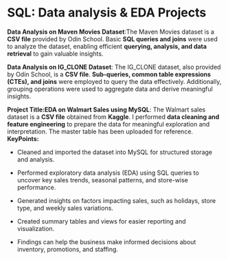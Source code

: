# SQL: Data analysis & EDA Projects
**Data Analysis on Maven Movies Dataset**:The Maven Movies dataset is a **CSV file** provided by Odin School. Basic **SQL queries and joins** were used to analyze the dataset, enabling efficient **querying, analysis, and data retrieval** to gain valuable insights.


**Data Analysis on IG_CLONE Dataset**:  The IG_CLONE dataset, also provided by Odin School, is a **CSV file**. **Sub-queries, common table expressions (CTEs), and joins** were employed to query the data effectively. Additionally, grouping operations were used to aggregate data and derive meaningful insights.


**Project Title:EDA on Walmart Sales using MySQL**: The Walmart sales dataset is a **CSV file** obtained from **Kaggle**. I performed **data cleaning and feature engineering** to prepare the data for meaningful exploration and interpretation. The master table has been uploaded for reference.
**KeyPoints:**
- Cleaned and imported the dataset into MySQL for structured storage and analysis.

- Performed exploratory data analysis (EDA) using SQL queries to uncover key sales trends, seasonal patterns, and store-wise performance.

- Generated insights on factors impacting sales, such as holidays, store type, and weekly sales variations.

- Created summary tables and views for easier reporting and visualization.

- Findings can help the business make informed decisions about inventory, promotions, and staffing.

